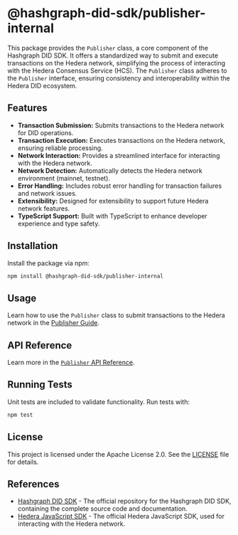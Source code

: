 # @hashgraph-did-sdk/publisher-internal

This package provides the `Publisher` class, a core component of the Hashgraph DID SDK. It offers a standardized way to submit and execute transactions on the Hedera network, simplifying the process of interacting with the Hedera Consensus Service (HCS). The `Publisher` class adheres to the `Publisher` interface, ensuring consistency and interoperability within the Hedera DID ecosystem.

## Features

*   **Transaction Submission:**  Submits transactions to the Hedera network for DID operations.
*   **Transaction Execution:**  Executes transactions on the Hedera network, ensuring reliable processing.
*   **Network Interaction:** Provides a streamlined interface for interacting with the Hedera network.
*   **Network Detection:** Automatically detects the Hedera network environment (mainnet, testnet).
*   **Error Handling:**  Includes robust error handling for transaction failures and network issues.
*   **Extensibility:** Designed for extensibility to support future Hedera network features.
*   **TypeScript Support:** Built with TypeScript to enhance developer experience and type safety.

## Installation

Install the package via npm:

```bash
npm install @hashgraph-did-sdk/publisher-internal
```

## Usage

Learn how to use the `Publisher` class to submit transactions to the Hedera network in the [Publisher Guide](https://swiss-digital-assets-institute.github.io/hashgraph-did-sdk-js/documentation/0.0.1/04-implementation/components/publisher-guide.html).

## API Reference

Learn more in the [`Publisher` API Reference](https://swiss-digital-assets-institute.github.io/hashgraph-did-sdk-js/documentation/0.0.1/04-implementation/components/publisher-api.html).

## Running Tests

Unit tests are included to validate functionality. Run tests with:

```bash
npm test
```

## License

This project is licensed under the Apache License 2.0. See the [LICENSE](LICENSE) file for details.

## References

  * [Hashgraph DID SDK](https://github.com/Swiss-Digital-Assets-Institute/hashgraph-did-sdk-js) - The official repository for the Hashgraph DID SDK, containing the complete source code and documentation.
  * [Hedera JavaScript SDK](https://github.com/hashgraph/hedera-sdk-js) - The official Hedera JavaScript SDK, used for interacting with the Hedera network.